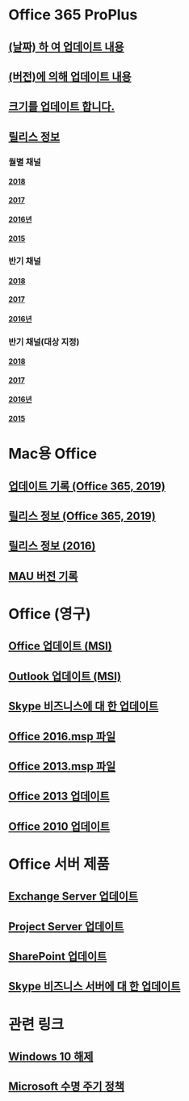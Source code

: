 # Office 365 ProPlus
## [(날짜) 하 여 업데이트 내용](update-history-office365-proplus-by-date.md)
## [(버전)에 의해 업데이트 내용](update-history-office365-proplus-by-version.md)
## [크기를 업데이트 합니다.](download-sizes-office365-proplus-updates.md)

## [릴리스 정보](release-notes-office365-proplus.md)

### 월별 채널
#### [2018](monthly-channel-2018.md)
#### [2017](monthly-channel-2017.md)
#### [2016년](monthly-channel-2016.md)
#### [2015](monthly-channel-2015.md)

### 반기 채널
#### [2018](semi-annual-channel-2018.md)
#### [2017](semi-annual-channel-2017.md)
#### [2016년](semi-annual-channel-2016.md)

### 반기 채널(대상 지정)
#### [2018](semi-annual-channel-targeted-2018.md)
#### [2017](semi-annual-channel-targeted-2017.md)
#### [2016년](semi-annual-channel-targeted-2016.md)
#### [2015](semi-annual-channel-targeted-2015.md)

# Mac용 Office
## [업데이트 기록 (Office 365, 2019)](update-history-office-for-mac.md)
## [릴리스 정보 (Office 365, 2019)](release-notes-office-for-mac.md)
## [릴리스 정보 (2016)](release-notes-office-2016-mac.md)
## [MAU 버전 기록](release-history-microsoft-autoupdate.md)

# Office (영구)
## [Office 업데이트 (MSI)](office-updates-msi.md)
## [Outlook 업데이트 (MSI)](outlook-updates-msi.md)
## [Skype 비즈니스에 대 한 업데이트](https://docs.microsoft.com/SkypeForBusiness/sfb-client-updates)
## [Office 2016.msp 파일](msp-files-office-2016.md)
## [Office 2013.msp 파일](msp-files-office-2013.md)
## [Office 2013 업데이트](update-history-office-2013.md)
## [Office 2010 업데이트](update-history-office-2010-click-to-run.md)

# Office 서버 제품
## [Exchange Server 업데이트](https://technet.microsoft.com/library/hh135098(v=exchg.150).aspx)
## [Project Server 업데이트](project-server-updates.md)
## [SharePoint 업데이트](sharepoint-updates.md)
## [Skype 비즈니스 서버에 대 한 업데이트](https://docs.microsoft.com/SkypeForBusiness/sfb-server-updates)

# 관련 링크
## [Windows 10 해제](https://www.microsoft.com/itpro/windows-10/release-information)
## [Microsoft 수명 주기 정책](https://support.microsoft.com/lifecycle)



